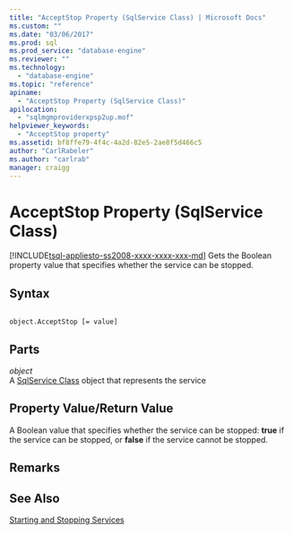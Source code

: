```yaml
---
title: "AcceptStop Property (SqlService Class) | Microsoft Docs"
ms.custom: ""
ms.date: "03/06/2017"
ms.prod: sql
ms.prod_service: "database-engine"
ms.reviewer: ""
ms.technology: 
  - "database-engine"
ms.topic: "reference"
apiname: 
  - "AcceptStop Property (SqlService Class)"
apilocation: 
  - "sqlmgmproviderxpsp2up.mof"
helpviewer_keywords: 
  - "AcceptStop property"
ms.assetid: bf8ffe79-4f4c-4a2d-82e5-2ae8f5d466c5
author: "CarlRabeler"
ms.author: "carlrab"
manager: craigg
---
```

# AcceptStop Property (SqlService Class)
[!INCLUDE[tsql-appliesto-ss2008-xxxx-xxxx-xxx-md](../../../includes/tsql-appliesto-ss2008-xxxx-xxxx-xxx-md.md)]
  Gets the Boolean property value that specifies whether the service can be stopped.  
  
## Syntax  
  
```  
  
object.AcceptStop [= value]  
```  
  
## Parts  
 *object*  
 A [SqlService Class](../../../relational-databases/wmi-provider-configuration-classes/sqlservice-class/sqlservice-class.md) object that represents the service  
  
## Property Value/Return Value  
 A Boolean value that specifies whether the service can be stopped: **true** if the service can be stopped, or **false** if the service cannot be stopped.  
  
## Remarks  
  
## See Also  
 [Starting and Stopping Services](http://technet.microsoft.com/library/ms174886\(v=sql.105\).aspx)  
  
  
